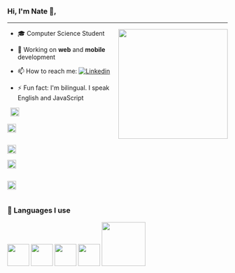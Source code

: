 ### Hi, I'm Nate 👋,

<hr/>

<div>

<img src='https://media.giphy.com/media/5rT8xqVLpB6S6Ej89o/giphy.gif' widht='40%' align='right' height='250px'>

- 🎓 Computer Science Student
- 🔭 Working on **web** and **mobile** development
- 📫 How to reach me: [![Linkedin](https://img.shields.io/badge/LinkedIn-0077B5?style=for-the-badge&logo=linkedin&logoColor=white)](https://www.linkedin.com/in/nathanaelahiagbedey/)

- ⚡ Fun fact: I'm bilingual. I speak English and JavaScript


</div>
<code> <img height='20'
src='https://img.shields.io/badge/React-20232A?style=for-the-badge&logo=react&logoColor=61DAFB' />
</code>

<code>
<img height='20' src='https://img.shields.io/badge/JavaScript-323330?style=for-the-badge&logo=javascript&logoColor=F7DF1E'/>

</code>
<code>
<img height='20' src='https://img.shields.io/badge/HTML5-E34F26?style=for-the-badge&logo=html5&logoColor=white'/>
</code>
<code>
<img height='20' src='https://img.shields.io/badge/CSS3-1572B6?style=for-the-badge&logo=css3&logoColor=white'/>

</code>
<code>
<img height='20' src='https://img.shields.io/badge/Java-ED8B00?style=for-the-badge&logo=java&logoColor=white'/>

</code>

### 🧠 Languages I use 

<div>
  <p>
<!-- js  -->
<img src="https://media3.giphy.com/media/ln7z2eWriiQAllfVcn/200w.webp" width="50">
<!-- REACT -->
<img src="https://i.giphy.com/media/eNAsjO55tPbgaor7ma/200w.webp" width="50">
<!-- VS CODE -->
<img src='https://media.giphy.com/media/l3vRfNA1p0rvhMSvS/giphy.gif' width='50'>
<img src="https://i.giphy.com/media/IdyAQJVN2kVPNUrojM/200.webp" width="50">
<img src="https://media.giphy.com/media/kH1DBkPNyZPOk0BxrM/giphy.gif" width="100">
  <p>
</div>
